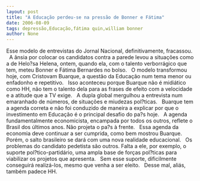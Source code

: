 ```yaml
---
layout: post
title: "A Educação perdeu-se na pressão de Bonner e Fátima"
date: 2006-08-09
tags: depressão,Educação,fátima quin,william bonner
author: None
---
```

Esse modelo de entrevistas do Jornal Nacional, definitivamente, fracassou.
&nbsp;
A ânsia por colocar os candidatos contra a parede levou a situações como a de Helo?sa Helena, ontem, quando ela, com o talento verborrágico que tem, meteu Bonner e Fátima Bernardes no bolso.
&nbsp;
O modelo transformou hoje, com Cristovam Buarque, a questão da Educação num tema menor ou enfadonho e repetitivo.
&nbsp;
Isso aconteceu porque Buarque não é midiático como HH, não tem o talento dela para as frases de efeito com a velocidade e a atitude que a TV exige.
&nbsp;
A dupla global mergulhou a entrevista num emaranhado de números, de situações e miudezas pol?ticas.
&nbsp;
Buarque tem a agenda correta e não foi conduzido de maneira a explicar por que o investimento em Educação é o principal desafio do pa?s hoje.
&nbsp;
A agenda fundamentalmente economicista, encampada por todos os outros, reflete o Brasil dos últimos anos. Não projeta o pa?s à frente. 
&nbsp;
Essa agenda da economia deve continuar a ser cumprida, como bem mostrou Buarque. Porém, o salto brasileiro se dará com uma nova realidade educacional.
&nbsp;
Os problemas do candidato pedetista são outros. Falta a ele, por exemplo, o suporte pol?tico-partidário, uma ampla base de forças pol?ticas para viabilizar os projetos que apresenta. 
&nbsp;
Sem esse suporte, dificilmente conseguirá realizá-los, mesmo que venha a ser eleito.
&nbsp;
Desse mal, aliás, também padece HH. 